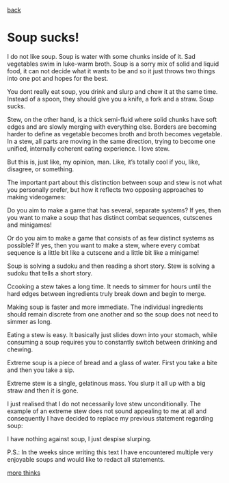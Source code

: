 [back](thinking)

<h1>Soup sucks!</h1>

I do not like soup.
Soup is water with some chunks inside of it. Sad vegetables swim in luke-warm broth. Soup is a sorry mix of solid and liquid food, it can not decide what it wants to be and so it just throws two things into one pot and hopes for the best.

You dont really eat soup, you drink and slurp and chew it at the same time. Instead of a spoon, they should give you a knife, a fork and a straw. Soup sucks.

Stew, on the other hand, is a thick semi-fluid where solid chunks have soft edges and are slowly merging with everything else. Borders are becoming harder to define as vegetable becomes broth and broth becomes vegetable. In a stew, all parts are moving in the same direction, trying to become one unified, internally coherent eating experience.
I love stew.

But this is, just like, my opinion, man. Like, it’s totally cool if you, like, disagree, or something.

The important part about this distinction between soup and stew is not what you personally prefer, but how it reflects two opposing approaches to making videogames:

Do you aim to make a game that has several, separate systems? 
If yes, then  you want to make a soup that has distinct combat sequences, cutscenes and minigames!

Or do you aim to make a game that consists of as few distinct systems as possible? 
If yes, then you want to make a stew, where every combat sequence is a little bit like a cutscene and a little bit like a minigame!

Soup is solving a sudoku and then reading a short story.
Stew is solving a sudoku that tells a short story.

Ccooking a stew takes a long time. It needs to simmer for hours until the hard edges between ingredients truly break down and begin to merge.

Making soup is faster and more immediate. The  individual ingredients should remain discrete from one another and so the soup does not need to simmer as long. 

Eating a stew is easy. It basically just slides down into your stomach, while consuming a soup requires you to constantly switch between drinking and chewing.

Extreme soup is a piece of bread and a glass of water.
First you take a bite and then you take a sip.

Extreme stew is a single, gelatinous mass. 
You slurp it all up with a big straw and then it is gone.

I just realised that I do not necessarily love stew unconditionally. The example of an extreme stew does not sound appealing to me at all and consequently I have decided to replace my previous statement regarding soup:

I have nothing against soup, I just despise slurping.

P.S.: In the weeks since writing this text I have encountered multiple very enjoyable soups and would like to redact all statements.

[more thinks](thinking)
